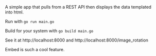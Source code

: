 A simple app that pulls from a REST API then displays the data templated into html.

Run with `go run main.go`

Build for your system with `go build main.go`

See it at http://localhost:8000 and http://localhost:8000/image_rotation

Embed is such a cool feature.